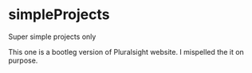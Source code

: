 # simpleProjects
Super simple projects only 


This one is a bootleg version of Pluralsight website. I mispelled the it on purpose.
